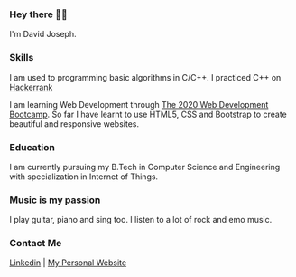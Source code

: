 ### Hey there 👋👀

I'm David Joseph.

### Skills

I am used to programming basic algorithms in C/C++. I practiced C++ on [Hackerrank](https://www.hackerrank.com/DEEJ4Y)

I am learning Web Development through [The 2020 Web Development Bootcamp](https://www.udemy.com/course/the-complete-web-development-bootcamp/). So far I have learnt to use HTML5, CSS and Bootstrap to create beautiful and responsive websites.

### Education

I am currently pursuing my B.Tech in Computer Science and Engineering with specialization in Internet of Things.

### Music is my passion

I play guitar, piano and sing too. I listen to a lot of rock and emo music.

### Contact Me

[Linkedin](https://www.linkedin.com/in/david-joseph-75a7b71b5/) | [My Personal Website](https://davidjosephind.github.io/Stylized-Personal-Website/)
